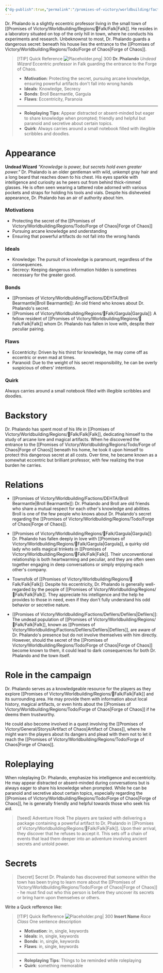 ```yaml
---
{"dg-publish":true,"permalink":"/promises-of-victory/worldbuilding/factions/unaffiliated/dr-phalando/","noteIcon":"NPC","created":"2023-03-27T00:06:13.195+02:00","updated":"2023-03-31T17:30:43.515+02:00"}
---
```



Dr. Phalando is a slightly eccentric professor living in the small town of [[Promises of Victory/Worldbuilding/Regions/🏰Falk/Falk\|Falk]]. He resides in a laboratory situated on top of the only hill in town, where he conducts his experiments and research. Unbeknownst to most, Dr. Phalando guards a dangerous secret: beneath his house lies the entrance to the [[Promises of Victory/Worldbuilding/Regions/Todo/Forge of Chaos\|Forge of Chaos]].

> [!TIP] Quick Reference
> ![Placeholder.png| 300](/img/user/resources/Pictures/Placeholder.png) 
> **Dr. Phalando** _Undead Wizard_ 
> Eccentric professor in Falk guarding the entrance to the Forge of Chaos.
>- **Motivation**: Protecting the secret, pursuing arcane knowledge, ensuring powerful artifacts don't fall into wrong hands
>- **Ideals**: Knowledge, Secrecy
>- **Bonds**: Broll Bearmantle, Gargula
>- **Flaws**: Eccentricity, Paranoia
>----
>- **Roleplaying Tips**: Appear distracted or absent-minded but eager to share knowledge when prompted; friendly and helpful but paranoid and secretive about certain topics.
>-  **Quirk**: Always carries around a small notebook filled with illegible scribbles and doodles.

# Appearance
**Undead Wizard**
_"Knowledge is power, but secrets hold even greater power."_
Dr. Phalando is an older gentleman with wild, unkempt gray hair and a long beard that reaches down to his chest. His eyes sparkle with intelligence and curiosity as he peers out from behind thick-rimmed glasses. He is often seen wearing a tattered robe adorned with various pockets and straps for holding his tools and vials. Despite his disheveled appearance, Dr. Phalando has an air of authority about him.

### Motivations
- Protecting the secret of the [[Promises of Victory/Worldbuilding/Regions/Todo/Forge of Chaos\|Forge of Chaos]]
- Pursuing arcane knowledge and understanding
- Ensuring that powerful artifacts do not fall into the wrong hands

### Ideals
- Knowledge: The pursuit of knowledge is paramount, regardless of the consequences.
- Secrecy: Keeping dangerous information hidden is sometimes necessary for the greater good.

### Bonds
- [[Promises of Victory/Worldbuilding/Factions/DEHTA/Broll Bearmantle\|Broll Bearmantle]]: An old friend who knows about Dr. Phalando's secret.
- [[Promises of Victory/Worldbuilding/Regions/🏰Falk/Gargula\|Gargula]]: A fellow resident of [[Promises of Victory/Worldbuilding/Regions/🏰Falk/Falk\|Falk]] whom Dr. Phalando has fallen in love with, despite their peculiar pairing.

### Flaws
- Eccentricity: Driven by his thirst for knowledge, he may come off as eccentric or even mad at times.
- Paranoid: Due to the weight of his secret responsibility, he can be overly suspicious of others' intentions.

### Quirk
Always carries around a small notebook filled with illegible scribbles and doodles.

# Backstory
Dr. Phalando has spent most of his life in [[Promises of Victory/Worldbuilding/Regions/🏰Falk/Falk\|Falk]], dedicating himself to the study of arcane lore and magical artifacts. When he discovered the entrance to the [[Promises of Victory/Worldbuilding/Regions/Todo/Forge of Chaos\|Forge of Chaos]] beneath his home, he took it upon himself to protect this dangerous secret at all costs. Over time, he became known as a somewhat eccentric but brilliant professor, with few realizing the true burden he carries.

# Relations
- [[Promises of Victory/Worldbuilding/Factions/DEHTA/Broll Bearmantle\|Broll Bearmantle]]: Dr. Phalando and Broll are old friends who share a mutual respect for each other's knowledge and abilities. Broll is one of the few people who knows about Dr. Phalando's secret regarding the [[Promises of Victory/Worldbuilding/Regions/Todo/Forge of Chaos\|Forge of Chaos]].

- [[Promises of Victory/Worldbuilding/Regions/🏰Falk/Gargula\|Gargula]]: Dr. Phalando has fallen deeply in love with [[Promises of Victory/Worldbuilding/Regions/🏰Falk/Gargula\|Gargula]], a quirky old lady who sells magical trinkets in [[Promises of Victory/Worldbuilding/Regions/🏰Falk/Falk\|Falk]]. Their unconventional relationship is both heartwarming and peculiar, and they are often seen together engaging in deep conversations or simply enjoying each other's company.

- Townsfolk of [[Promises of Victory/Worldbuilding/Regions/🏰Falk/Falk\|Falk]]: Despite his eccentricity, Dr. Phalando is generally well-regarded by the people of [[Promises of Victory/Worldbuilding/Regions/🏰Falk/Falk\|Falk]]. They appreciate his intelligence and the help he provides to those in need, even if they don't fully understand his odd behavior or secretive nature.

- [[Promises of Victory/Worldbuilding/Factions/Defilers/Defilers\|Defilers]]: The undead population of [[Promises of Victory/Worldbuilding/Regions/🏰Falk/Falk\|Falk]], known as [[Promises of Victory/Worldbuilding/Factions/Defilers/Defilers\|Defilers]], are aware of Dr. Phalando's presence but do not involve themselves with him directly. However, should the secret of the [[Promises of Victory/Worldbuilding/Regions/Todo/Forge of Chaos\|Forge of Chaos]] become known to them, it could lead to dark consequences for both Dr. Phalando and the town itself.

# Role in the campaign
Dr. Phalando serves as a knowledgeable resource for the players as they explore [[Promises of Victory/Worldbuilding/Regions/🏰Falk/Falk\|Falk]] and its surrounding area. He may provide them with information about local history, magical artifacts, or even hints about the [[Promises of Victory/Worldbuilding/Regions/Todo/Forge of Chaos\|Forge of Chaos]] if he deems them trustworthy.

He could also become involved in a quest involving the [[Promises of Victory/General/Storys/Artifact of Chaos\|Artifact of Chaos]], where he might warn the players about its dangers and plead with them not to let it reach the [[Promises of Victory/Worldbuilding/Regions/Todo/Forge of Chaos\|Forge of Chaos]].

# Roleplaying
When roleplaying Dr. Phalando, emphasize his intelligence and eccentricity. He may appear distracted or absent-minded during conversations but is always eager to share his knowledge when prompted. While he can be paranoid and secretive about certain topics, especially regarding the [[Promises of Victory/Worldbuilding/Regions/Todo/Forge of Chaos\|Forge of Chaos]], he is generally friendly and helpful towards those who seek his aid.

> [!seed] Adventure Hook
> The players are tasked with delivering a package containing a powerful artifact to Dr. Phalando in [[Promises of Victory/Worldbuilding/Regions/🏰Falk/Falk\|Falk]]. Upon their arrival, they discover that he refuses to accept it. This sets off a chain of events that lead them deeper into an adventure involving ancient secrets and untold power.

# Secrets

> [!secret] Secret
> Dr. Phalando has discovered that someone within the town has been trying to learn more about the [[Promises of Victory/Worldbuilding/Regions/Todo/Forge of Chaos\|Forge of Chaos]] - he must find out who this person is before they uncover its secrets or bring harm upon themselves or others.

Write a Quck refference like:
> [!TIP] Quick Refference
> ![Placeholder.png| 300](/img/user/resources/Pictures/Placeholder.png) 
> **Insert Name** _Race Class_ 
>  One sentence description
>- **Motivation**: in, single, keywords
>- **Ideals**: in, single, keywords
>- **Bonds**: in, single, keywords
>- **Flaws**: in, single, keywords
>----
>- **Roleplaying Tips**: Things to be reminded while roleplaying
>-  **Quirk**: something memorable